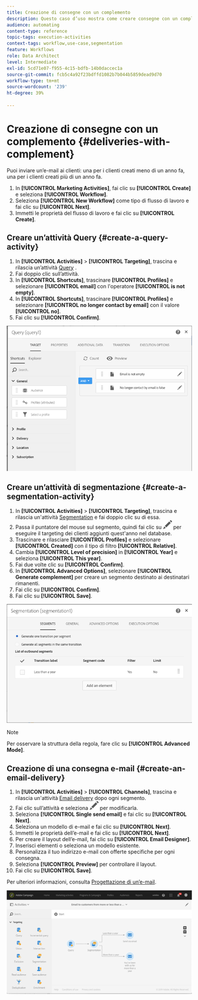 ```yaml
---
title: Creazione di consegne con un complemento
description: Questo caso d’uso mostra come creare consegne con un complemento.
audience: automating
content-type: reference
topic-tags: execution-activities
context-tags: workflow,use-case,segmentation
feature: Workflows
role: Data Architect
level: Intermediate
exl-id: 5cd71e07-f955-4c15-bdfb-14b0daccec1a
source-git-commit: fcb5c4a92f23bdffd1082b7b044b5859dead9d70
workflow-type: tm+mt
source-wordcount: '239'
ht-degree: 39%

---
```


# Creazione di consegne con un complemento {#deliveries-with-complement}

Puoi inviare un’e-mail ai clienti: una per i clienti creati meno di un anno fa, una per i clienti creati più di un anno fa.

1. In **[!UICONTROL Marketing Activities]**, fai clic su **[!UICONTROL Create]** e seleziona **[!UICONTROL Workflow]**.
1. Seleziona **[!UICONTROL New Workflow]** come tipo di flusso di lavoro e fai clic su **[!UICONTROL Next]**.
1. Immetti le proprietà del flusso di lavoro e fai clic su **[!UICONTROL Create]**.

## Creare un’attività Query {#create-a-query-activity}

1. In **[!UICONTROL Activities]** > **[!UICONTROL Targeting]**, trascina e rilascia un’attività [Query](../../automating/using/query.md) .
1. Fai doppio clic sull’attività.
1. In **[!UICONTROL Shortcuts]**, trascinare **[!UICONTROL Profiles]** e selezionare **[!UICONTROL email]** con l&#39;operatore **[!UICONTROL is not empty]**.
1. In **[!UICONTROL Shortcuts]**, trascinare **[!UICONTROL Profiles]** e selezionare **[!UICONTROL no longer contact by email]** con il valore **[!UICONTROL no]**.
1. Fai clic su **[!UICONTROL Confirm]**.

![](assets/wf-complement-query.png)

## Creare un’attività di segmentazione {#create-a-segmentation-activity}

1. In **[!UICONTROL Activities]** > **[!UICONTROL Targeting]**, trascina e rilascia un&#39;attività [Segmentation](../../automating/using/segmentation.md) e fai doppio clic su di essa.
1. Passa il puntatore del mouse sul segmento, quindi fai clic su ![](assets/edit_darkgrey-24px.png) per eseguire il targeting dei clienti aggiunti quest&#39;anno nel database.
1. Trascinare e rilasciare **[!UICONTROL Profiles]** e selezionare **[!UICONTROL Created]** con il tipo di filtro **[!UICONTROL Relative]**.
1. Cambia **[!UICONTROL Level of precision]** in **[!UICONTROL Year]** e seleziona **[!UICONTROL This year]**.
1. Fai due volte clic su **[!UICONTROL Confirm]**.
1. In **[!UICONTROL Advanced Options]**, selezionare **[!UICONTROL Generate complement]** per creare un segmento destinato ai destinatari rimanenti.
1. Fai clic su **[!UICONTROL Confirm]**.
1. Fai clic su **[!UICONTROL Save]**.

![](assets/wf-complement-segmentation.png)

>[!NOTE]
>
>Per osservare la struttura della regola, fare clic su **[!UICONTROL Advanced Mode]**.

## Creazione di una consegna e-mail {#create-an-email-delivery}

1. In **[!UICONTROL Activities]** > **[!UICONTROL Channels]**, trascina e rilascia un&#39;attività [Email delivery](../../automating/using/email-delivery.md) dopo ogni segmento.
1. Fai clic sull’attività e seleziona ![](assets/edit_darkgrey-24px.png) per modificarla.
1. Seleziona **[!UICONTROL Single send email]** e fai clic su **[!UICONTROL Next]**.
1. Seleziona un modello di e-mail e fai clic su **[!UICONTROL Next]**.
1. Immetti le proprietà dell’e-mail e fai clic su **[!UICONTROL Next]**.
1. Per creare il layout dell’e-mail, fai clic su **[!UICONTROL Email Designer]**.
1. Inserisci elementi o seleziona un modello esistente.
1. Personalizza il tuo indirizzo e-mail con offerte specifiche per ogni consegna.
1. Seleziona **[!UICONTROL Preview]** per controllare il layout.
1. Fai clic su **[!UICONTROL Save]**.

Per ulteriori informazioni, consulta [Progettazione di un’e-mail](../../designing/using/designing-from-scratch.md#designing-an-email-content-from-scratch).

![](assets/wf-deliveries-with-a-complement.png)
